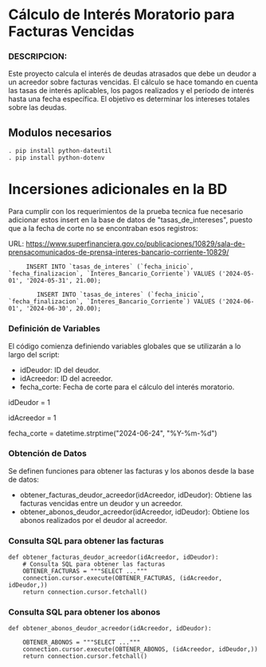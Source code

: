 # Cálculo de Interés Moratorio para Facturas Vencidas

### DESCRIPCION:

Este proyecto calcula el interés de deudas atrasados que debe un deudor a un acreedor sobre facturas vencidas. El cálculo se hace tomando en cuenta las tasas de interés aplicables, los pagos realizados y el período de interés hasta una fecha específica. El objetivo es determinar los intereses totales sobre las deudas.

## Modulos necesarios
    . pip install python-dateutil 
    . pip install python-dotenv



# Incersiones adicionales en la BD

Para cumplir con los requerimientos de la prueba tecnica fue necesario adicionar estos insert en la base de datos de "tasas_de_intereses", puesto que a la fecha de corte no se encontraban esos registros:

URL: https://www.superfinanciera.gov.co/publicaciones/10829/sala-de-prensacomunicados-de-prensa-interes-bancario-corriente-10829/

```
     INSERT INTO `tasas_de_interes` (`fecha_inicio`, `fecha_finalizacion`, `Interes_Bancario_Corriente`) VALUES ('2024-05-01', '2024-05-31', 21.00);
```

```
        INSERT INTO `tasas_de_interes` (`fecha_inicio`, `fecha_finalizacion`, `Interes_Bancario_Corriente`) VALUES ('2024-06-01', '2024-06-30', 20.00);
```

### Definición de Variables

El código comienza definiendo variables globales que se utilizarán a lo largo del script:

- idDeudor: ID del deudor.
- idAcreedor: ID del acreedor.
- fecha_corte: Fecha de corte para el cálculo del interés moratorio.


idDeudor = 1

idAcreedor = 1

fecha_corte = datetime.strptime("2024-06-24", "%Y-%m-%d")


### Obtención de Datos

Se definen funciones para obtener las facturas y los abonos desde la base de datos:

- obtener_facturas_deudor_acreedor(idAcreedor, idDeudor): Obtiene las facturas vencidas entre un deudor y un acreedor.
- obtener_abonos_deudor_acreedor(idAcreedor, idDeudor): Obtiene los abonos realizados por el deudor al acreedor.

### Consulta SQL para obtener las facturas

```
def obtener_facturas_deudor_acreedor(idAcreedor, idDeudor):
    # Consulta SQL para obtener las facturas
    OBTENER_FACTURAS = """SELECT ..."""
    connection.cursor.execute(OBTENER_FACTURAS, (idAcreedor, idDeudor,))
    return connection.cursor.fetchall()

```

### Consulta SQL para obtener los abonos
```
def obtener_abonos_deudor_acreedor(idAcreedor, idDeudor):
   
    OBTENER_ABONOS = """SELECT ..."""
    connection.cursor.execute(OBTENER_ABONOS, (idAcreedor, idDeudor,))
    return connection.cursor.fetchall()
```

